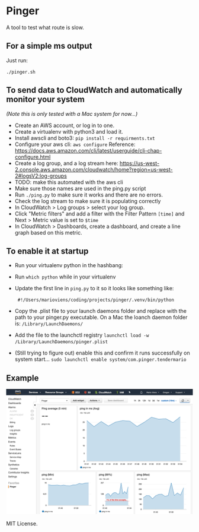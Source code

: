 # Pinger

A tool to test what route is slow.

## For a simple ms output

Just run:

```
./pinger.sh
```

## To send data to CloudWatch and automatically monitor your system

_(Note this is only tested with a Mac system for now...)_

- Create an AWS account, or log in to one.
- Create a virtualenv with python3 and load it.
- Install awscli and boto3: `pip install -r requirments.txt`
- Configure your aws cli: `aws configure` Reference: https://docs.aws.amazon.com/cli/latest/userguide/cli-chap-configure.html
- Create a log group, and a log stream here: https://us-west-2.console.aws.amazon.com/cloudwatch/home?region=us-west-2#logsV2:log-groups
-   TODO: make this automated with the aws cli
- Make sure those names are used in the ping.py script
- Run `./ping.py` to make sure it works and there are no errors.
- Check the log stream to make sure it is populating correctly
- In CloudWatch > Log groups > select your log group.
- Click "Metric filters" and add a filter with the Filter Pattern `[time]` and Next > Metric value is set to `$time`
- In CloudWatch > Dashboards, create a dashboard, and create a line graph based on this metric.

## To enable it at startup

- Run your virtualenv python in the hashbang:
-   Run `which python` while in your virtualenv
-   Update the first line in `ping.py` to it so it looks like something like:

    ```
     #!/Users/marioviens/coding/projects/pinger/.venv/bin/python
    ```

- Copy the .plist file to your launch daemons folder and replace <path> with the path to your pinger.py executable. On a Mac the loanch daemon folder is: `/Library/LaunchDaemons/`
- Add the file to the launchctl registry `launchctl load -w /Library/LaunchDaemons/pinger.plist`
- (Still trying to figure out) enable this and confirm it runs successfully on system start... `sudo launchctl enable system/com.pinger.tendermario`
    
    
## Example

![Example](docs/example.png "Example Dashboard")


MIT License.
